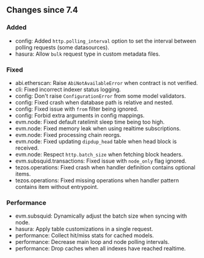 <!-- markdownlint-disable first-line-h1 -->
## Changes since 7.4

### Added

- config: Added `http.polling_interval` option to set the interval between polling requests (some datasources).
- hasura: Allow `bulk` request type in custom metadata files.

### Fixed

- abi.etherscan: Raise `AbiNotAvailableError` when contract is not verified.
- cli: Fixed incorrect indexer status logging.
- config: Don't raise `ConfigurationError` from some model validators.
- config: Fixed crash when database path is relative and nested.
- config: Fixed issue with `from` filter being ignored.
- config: Forbid extra arguments in config mappings.
- evm.node: Fixed default ratelimit sleep time being too high.
- evm.node: Fixed memory leak when using realtime subscriptions.
- evm.node: Fixed processing chain reorgs.
- evm.node: Fixed updating `dipdup_head` table when head block is received.
- evm.node: Respect `http.batch_size` when fetching block headers.
- evm.subsquid.transactions: Fixed issue with `node_only` flag ignored.
- tezos.operations: Fixed crash when handler definition contains optional items.
- tezos.operations: Fixed missing operations when handler pattern contains item without entrypoint.

### Performance

- evm.subsquid: Dynamically adjust the batch size when syncing with node.
- hasura: Apply table customizations in a single request.
- performance: Collect hit/miss stats for cached models.
- performance: Decrease main loop and node polling intervals.
- performance: Drop caches when all indexes have reached realtime.
